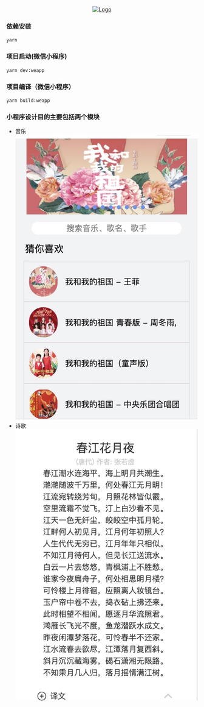 <p align="center">
  <a href="https://github.com/NervJS/taro">
    <img alt="Logo" src="https://raw.githubusercontent.com/NervJS/taro/2.x/website/static/img/taro-logo-colorful.png" width="160" />
  </a>
</p>

### 依赖安装
```
yarn
```

### 项目启动(微信小程序)
```
yarn dev:weapp
```

### 项目编译（微信小程序）
```
yarn build:weapp
```

### 小程序设计目的主要包括两个模块
- 音乐 ![首页](src/assets/images/home.jpg)
- 诗歌 ![诗歌](src/assets/images/poetry.jpg)



